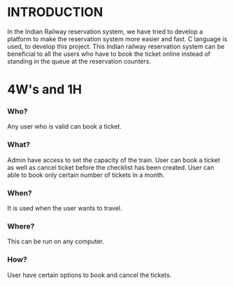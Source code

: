 # INTRODUCTION
In the Indian Railway reservation system, we have tried to develop a platform to make the reservation system more easier and fast.
 C language is used, to develop this project. This Indian railway reservation system can be beneficial to all the users who have to book the
 ticket online instead of standing in the queue at the reservation counters.
 # 4W's and 1H
 ### Who?
 Any user who is valid can book a ticket.
 ### What?
 Admin have access to set the capacity of the train. User can book a ticket as well as cancel ticket before the checklist has been created. User can able to book only certain number of tickets in a month.
 ### When?
 It is used when the user wants to travel.
 ### Where?
 This can be run on any computer.
 ### How?
 User have certain options to book and cancel the tickets.
 
